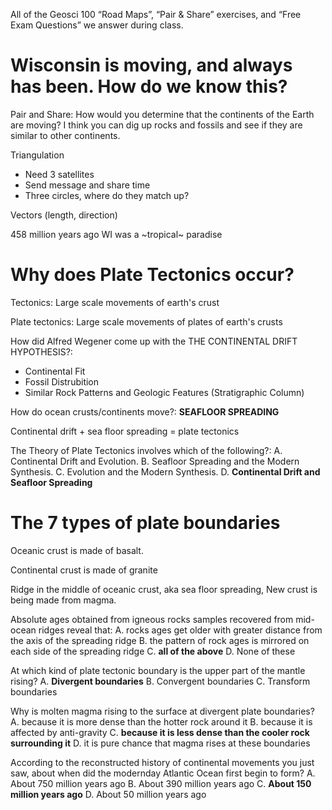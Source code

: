 All of the Geosci 100 “Road Maps”, “Pair & Share” exercises, and “Free Exam Questions” we answer during class. 

# Wisconsin is moving, and always has been. How do we know this?

Pair and Share: How would you determine that the continents of the Earth are moving?
I think you can dig up rocks and fossils and see if they are similar to other continents. 

Triangulation

- Need 3 satellites
- Send message and share time 
- Three circles, where do they match up?

Vectors (length, direction)

458 million years ago WI was a ~tropical~ paradise

# Why does Plate Tectonics occur?

Tectonics: Large scale movements of earth's crust

Plate tectonics: Large scale movements of plates of earth's crusts

How did Alfred Wegener come up with the THE CONTINENTAL DRIFT HYPOTHESIS?:

- Continental Fit
- Fossil Distrubition 
- Similar Rock Patterns and Geologic Features (Stratigraphic Column)

How do ocean crusts/continents move?: **SEAFLOOR SPREADING**

Continental drift + sea floor spreading = plate tectonics

The Theory of Plate Tectonics involves which of the
following?:
A. Continental Drift and Evolution.
B. Seafloor Spreading and the Modern Synthesis.
C. Evolution and the Modern Synthesis.
D. **Continental Drift and Seafloor Spreading**

# The 7 types of plate boundaries

Oceanic crust is made of basalt.

Continental crust is made of granite 

Ridge in the middle of oceanic crust, aka sea floor spreading, New crust is being made from magma. 

Absolute ages obtained from igneous rocks samples recovered from mid-ocean ridges reveal that:
A. rocks ages get older with greater distance from the axis of the spreading ridge
B. the pattern of rock ages is mirrored on each side of the spreading ridge
C. **all of the above**
D. None of these

At which kind of plate tectonic boundary is the upper
part of the mantle rising?
A. **Divergent boundaries**
B. Convergent boundaries
C. Transform boundaries

Why is molten magma rising to the surface at
divergent plate boundaries?
A. because it is more dense than the hotter rock around it
B. because it is affected by anti-gravity
C. **because it is less dense than the cooler rock surrounding it**
D. it is pure chance that magma rises at these boundaries

According to the reconstructed history of continental
movements you just saw, about when did the modernday Atlantic Ocean first begin to form?
A. About 750 million years ago
B. About 390 million years ago
C. **About 150 million years ago**
D. About 50 million years ago
